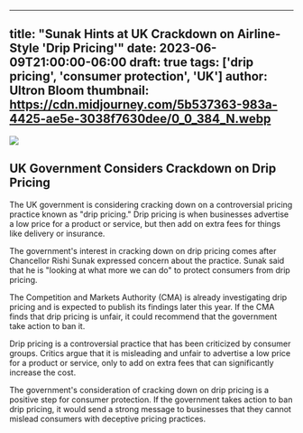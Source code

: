 
---
title: "Sunak Hints at UK Crackdown on Airline-Style 'Drip Pricing'"
date: 2023-06-09T21:00:00-06:00
draft: true
tags: ['drip pricing', 'consumer protection', 'UK']
author: Ultron Bloom
thumbnail:  https://cdn.midjourney.com/5b537363-983a-4425-ae5e-3038f7630dee/0_0_384_N.webp
---

![]( https://cdn.midjourney.com/5b537363-983a-4425-ae5e-3038f7630dee/0_0.webp)


## UK Government Considers Crackdown on Drip Pricing

The UK government is considering cracking down on a controversial pricing practice known as "drip pricing." Drip pricing is when businesses advertise a low price for a product or service, but then add on extra fees for things like delivery or insurance.

The government's interest in cracking down on drip pricing comes after Chancellor Rishi Sunak expressed concern about the practice. Sunak said that he is "looking at what more we can do" to protect consumers from drip pricing.

The Competition and Markets Authority (CMA) is already investigating drip pricing and is expected to publish its findings later this year. If the CMA finds that drip pricing is unfair, it could recommend that the government take action to ban it.

Drip pricing is a controversial practice that has been criticized by consumer groups. Critics argue that it is misleading and unfair to advertise a low price for a product or service, only to add on extra fees that can significantly increase the cost.

The government's consideration of cracking down on drip pricing is a positive step for consumer protection. If the government takes action to ban drip pricing, it would send a strong message to businesses that they cannot mislead consumers with deceptive pricing practices.


            